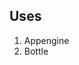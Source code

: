 <!--Python Payroll Prototype
========================

## [Demo](http://pypayroll.appspot.com/)

* username: **sa**
* password: **admin**

-->
## Uses

1. Appengine
2. Bottle
